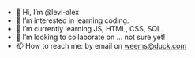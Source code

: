 - 👋 Hi, I’m @levi-alex
- 👀 I’m interested in learning coding.
- 🌱 I’m currently learning JS, HTML, CSS, SQL.
- 💞️ I’m looking to collaborate on ... not sure yet!
- 📫 How to reach me: by email on weems@duck.com

<!---
levi-alex/levi-alex is a ✨ special ✨ repository because its `README.md` (this file) appears on your GitHub profile.
You can click the Preview link to take a look at your changes.
--->
